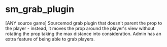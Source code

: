 # sm_grab_plugin
[ANY source game] Sourcemod grab plugin that doesn't parent the prop to the player - instead, it moves the prop around the player's view without rotating the prop taking the max distance into consideration. Admin has an extra feature of being able to grab players.
